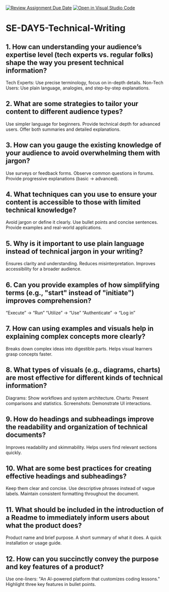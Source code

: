 [![Review Assignment Due Date](https://classroom.github.com/assets/deadline-readme-button-22041afd0340ce965d47ae6ef1cefeee28c7c493a6346c4f15d667ab976d596c.svg)](https://classroom.github.com/a/zsAR-pyY)
[![Open in Visual Studio Code](https://classroom.github.com/assets/open-in-vscode-2e0aaae1b6195c2367325f4f02e2d04e9abb55f0b24a779b69b11b9e10269abc.svg)](https://classroom.github.com/online_ide?assignment_repo_id=18465536&assignment_repo_type=AssignmentRepo)
# SE-DAY5-Technical-Writing
## 1. How can understanding your audience’s expertise level (tech experts vs. regular folks) shape the way you present technical information?
Tech Experts: Use precise terminology, focus on in-depth details.
Non-Tech Users: Use plain language, analogies, and step-by-step explanations.

## 2. What are some strategies to tailor your content to different audience types?
Use simpler language for beginners.
Provide technical depth for advanced users.
Offer both summaries and detailed explanations.

## 3. How can you gauge the existing knowledge of your audience to avoid overwhelming them with jargon?
Use surveys or feedback forms.
Observe common questions in forums.
Provide progressive explanations (basic → advanced).

## 4. What techniques can you use to ensure your content is accessible to those with limited technical knowledge?
Avoid jargon or define it clearly.
Use bullet points and concise sentences.
Provide examples and real-world applications.

## 5. Why is it important to use plain language instead of technical jargon in your writing?
Ensures clarity and understanding.
Reduces misinterpretation.
Improves accessibility for a broader audience.

## 6. Can you provide examples of how simplifying terms (e.g., "start" instead of "initiate") improves comprehension?
“Execute” → “Run”
“Utilize” → “Use”
“Authenticate” → “Log in”

## 7. How can using examples and visuals help in explaining complex concepts more clearly?
Breaks down complex ideas into digestible parts.
Helps visual learners grasp concepts faster.

## 8. What types of visuals (e.g., diagrams, charts) are most effective for different kinds of technical information?
Diagrams: Show workflows and system architecture.
Charts: Present comparisons and statistics.
Screenshots: Demonstrate UI interactions.

## 9. How do headings and subheadings improve the readability and organization of technical documents?
Improves readability and skimmability.
Helps users find relevant sections quickly.

## 10. What are some best practices for creating effective headings and subheadings?
Keep them clear and concise.
Use descriptive phrases instead of vague labels.
Maintain consistent formatting throughout the document.

## 11. What should be included in the introduction of a Readme to immediately inform users about what the product does?
Product name and brief purpose.
A short summary of what it does.
A quick installation or usage guide.

## 12. How can you succinctly convey the purpose and key features of a product?
Use one-liners: "An AI-powered platform that customizes coding lessons."
Highlight three key features in bullet points.
